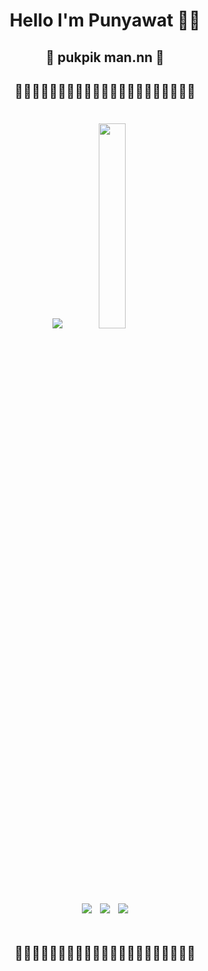 <p align="center">
  <h1 align="center"> Hello I'm Punyawat 🎈👑 </h1>
  <h2 align="center"> 👹 pukpik man.nn 👻 </h2>
  
  <h2 align="center"> 🎇🎇🎇🎇🎇🎇🎇🎉🎉🎉🎉🎉🎉🎉🎇🎇🎇🎇🎇🎇🎇 </h2>
  
  <div style="align:center"> 
    <h1 align="center"> 
     <img src= https://github-readme-stats.vercel.app/api?username=PunPunyawat&theme=radical&show_icons=true > 
     <img src = https://github-readme-stats.vercel.app/api/top-langs/?username=PunPunyawat&show_icons=true&hide=contribs,prs&cache_seconds=86400&theme=radical width=29%>
    </h1>
  </div>
  
  
<h1 align="center">
  
  <div style="align:center"> 
   <h1 align="center"> 
<!--      <img src=https://cdn.vox-cdn.com/thumbor/EaUuzIdnUGXAs_LokdLgtdrJZCY=/0x0:420x314/1400x1050/filters:focal(136x115:202x181):format(gif)/cdn.vox-cdn.com/uploads/chorus_image/image/55279403/tenor.0.gif width=30%>  -->
   <img src=https://i.gifer.com/origin/f5/f5baef4b6b6677020ab8d091ef78a3bc_w200.gif> 
   <img src=https://i.gifer.com/origin/f5/f5baef4b6b6677020ab8d091ef78a3bc_w200.gif> 
   <img src=https://i.gifer.com/origin/f5/f5baef4b6b6677020ab8d091ef78a3bc_w200.gif> </h1>
  </div>

  <h2 align="center"> 🎇🎇🎇🎇🎇🎇🎇🎉🎉🎉🎉🎉🎉🎉🎇🎇🎇🎇🎇🎇🎇 </h2>
</p>

